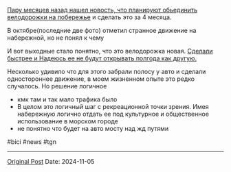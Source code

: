 [Пару месяцев назад нашел новость, что планируют обьединить велодорожки на побережье](2390.md) и сделать это за 4 месяца. 

В октябре(последние две фото) отметил странное движение на набережной, но не понял к чему

И вот выходные стало понятно, что это велодорожка новая. [Сделали быстрее и Надеюсь ее не будут открывать полгода как другую.](2441.md)

Несколько удивило что для этого забрали полосу у авто и сделали одностороннее движение, в моем жизненном опыте это редко случалось. Но решение логичное
- кмк там и так мало трафика было
- В целом это логичный шаг с рекреационной точки зрения. Имея набережную логично отдать ее под культурное и общественное использование в морском городе
- не понятно что будет на авто мосту над жд путями

#bici #news #tgn

---
[Original Post](https://t.me/lev2tarragona/2778)
Date: 2024-11-05
